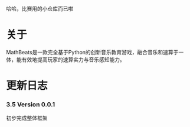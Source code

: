哈哈，比赛用的小仓库而已啦
# 关于
MathBeats是一款完全基于Python的创新音乐教育游戏，融合音乐和速算于一体，能有效地提高玩家的速算实力与音乐感知能力。
# 更新日志
### 3.5 Version 0.0.1
初步完成整体框架